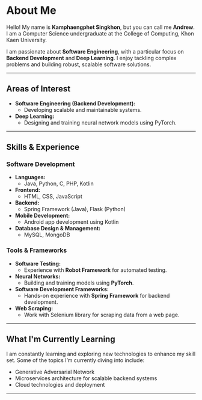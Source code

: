 # About Me
Hello! My name is **Kamphaengphet Singkhon**, but you can call me **Andrew**. I am a Computer Science undergraduate at the College of Computing, Khon Kaen University.  

I am passionate about **Software Engineering**, with a particular focus on **Backend Development** and **Deep Learning**. I enjoy tackling complex problems and building robust, scalable software solutions.  

---
## Areas of Interest
- **Software Engineering (Backend Development):**
  - Developing scalable and maintainable systems.
- **Deep Learning:**
  - Designing and training neural network models using PyTorch.
---
## Skills & Experience
### Software Development
- **Languages:**
  - Java, Python, C, PHP, Kotlin
- **Frontend:**
  - HTML, CSS, JavaScript
- **Backend:**
  - Spring Framework (Java), Flask (Python)
- **Mobile Development:**
  - Android app development using Kotlin
- **Database Design & Management:**
  - MySQL, MongoDB 
### Tools & Frameworks
- **Software Testing:**
  - Experience with **Robot Framework** for automated testing.
- **Neural Networks:**
  - Building and training models using **PyTorch**.
- **Software Development Frameworks:**
  - Hands-on experience with **Spring Framework** for backend development.
- **Web Scraping:**
  - Work with Selenium library for scraping data from a web page.
---
## What I'm Currently Learning
I am constantly learning and exploring new technologies to enhance my skill set. Some of the topics I’m currently diving into include:
- Generative Adversarial Network
- Microservices architecture for scalable backend systems
- Cloud technologies and deployment
---
